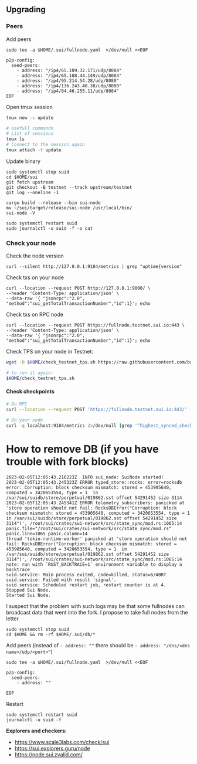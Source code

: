 ## Upgrading
### Peers
Add peers
```
sudo tee -a $HOME/.sui/fullnode.yaml  >/dev/null <<EOF

p2p-config:
  seed-peers:
    - address: "/ip4/65.109.32.171/udp/8084"
    - address: "/ip4/65.108.44.149/udp/8084"
    - address: "/ip4/95.214.54.28/udp/8080"
    - address: "/ip4/136.243.40.38/udp/8080"
    - address: "/ip4/84.46.255.11/udp/8084"
EOF
```
Open tmux session
```sh
tmux new -s update

# Usefull commands
# List of sessions
tmux ls
# Connect to the session again
tmux attach -t update
```
Update binary
```
sudo systemctl stop suid
cd $HOME/sui
git fetch upstream
git checkout -B testnet --track upstream/testnet
git log --oneline -1

cargo build --release --bin sui-node
mv ~/sui/target/release/sui-node /usr/local/bin/
sui-node -V

sudo systemctl restart suid
sudo journalctl -u suid -f -o cat
```


### Check your node
 Check the node version
```
curl --silent http://127.0.0.1:9184/metrics | grep "uptime{version"
```
Check txs on your node
```
curl --location --request POST http://127.0.0.1:9000/ \
--header 'Content-Type: application/json' \
--data-raw '{ "jsonrpc":"2.0", "method":"sui_getTotalTransactionNumber","id":1}'; echo
```
Check txs on RPC node
```
curl --location --request POST https://fullnode.testnet.sui.io:443 \
--header 'Content-Type: application/json' \
--data-raw '{ "jsonrpc":"2.0", "method":"sui_getTotalTransactionNumber","id":1}'; echo
```
Check TPS on your node in Testnet:
```sh
wget -O $HOME/check_testnet_tps.sh https://raw.githubusercontent.com/bartosian/sui_helpers/main/check_testnet_tps.sh && chmod +x $HOME/check_testnet_tps.sh && $HOME/check_testnet_tps.sh

# to run it again:
$HOME/check_testnet_tps.sh
```
#### Check checkpoints
```sh
# On RPC
curl --location --request POST 'https://fullnode.testnet.sui.io:443/' --header 'Content-Type: application/json' --data-raw '{"jsonrpc":"2.0", "id":1,"method":"sui_getLatestCheckpointSequenceNumber"}'; echo

# On your node
curl -q localhost:9184/metrics 2>/dev/null |grep '^highest_synced_checkpoint'
```

# How to remove DB (if you have trouble with fork blocks)
```
2023-02-05T12:05:43.216223Z  INFO sui_node: SuiNode started!
2023-02-05T12:05:43.245323Z ERROR typed_store::rocks: error=rocksdb error: Corruption: block checksum mismatch: stored = 453905640, computed = 3420653554, type = 1  in /var/sui/suidb/store/perpetual/019862.sst offset 54291452 size 3114
2023-02-05T12:05:43.245341Z ERROR telemetry_subscribers: panicked at 'store operation should not fail: RocksDBError("Corruption: block checksum mismatch: stored = 453905640, computed = 3420653554, type = 1  in /var/sui/suidb/store/perpetual/019862.sst offset 54291452 size 3114")', /root/sui/crates/sui-network/src/state_sync/mod.rs:1065:14 panic.file="/root/sui/crates/sui-network/src/state_sync/mod.rs" panic.line=1065 panic.column=14
thread 'tokio-runtime-worker' panicked at 'store operation should not fail: RocksDBError("Corruption: block checksum mismatch: stored = 453905640, computed = 3420653554, type = 1  in /var/sui/suidb/store/perpetual/019862.sst offset 54291452 size 3114")', /root/sui/crates/sui-network/src/state_sync/mod.rs:1065:14
note: run with `RUST_BACKTRACE=1` environment variable to display a backtrace
suid.service: Main process exited, code=killed, status=6/ABRT
suid.service: Failed with result 'signal'.
suid.service: Scheduled restart job, restart counter is at 4.
Stopped Sui Node.
Started Sui Node.
```
I suspect that the problem with such logs may be that some fullnodes can broadcast data that went into the fork. I propose to take full nodes from the letter
```
sudo systemctl stop suid
cd $HOME && rm -rf $HOME/.sui/db/*
```
Add peers (instead of `- address: ""` there should be `- address: "/dns/<dns name>/udp/<port>"`)
```
sudo tee -a $HOME/.sui/fullnode.yaml  >/dev/null <<EOF

p2p-config:
  seed-peers:
    - address: ""

EOF
```
Restart
```
sudo systemctl restart suid
journalctl -u suid -f
```

**Explorers and checkers:** 
  - https://www.scale3labs.com/check/sui
  - https://sui.explorers.guru/node
  - https://node.sui.zvalid.com/
